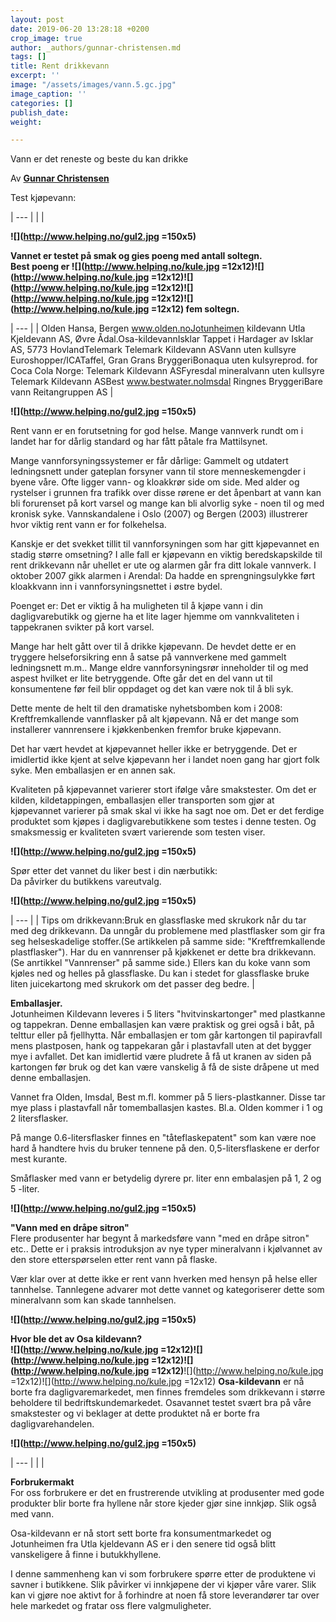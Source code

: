 ```yaml
---
layout: post
date: 2019-06-20 13:28:18 +0200
crop_image: true
author: _authors/gunnar-christensen.md
tags: []
title: Rent drikkevann
excerpt: ''
image: "/assets/images/vann.5.gc.jpg"
image_caption: ''
categories: []
publish_date: 
weight: 

---
```

Vann er det reneste og beste du kan drikke  
  
 Av [**Gunnar Christensen**](http://www.helping.no/gunnar.htm)

Test kjøpevann:

| --- |
|  |

**![](http://www.helping.no/gul2.jpg =150x5)**

**Vannet er testet på smak og gies poeng med antall soltegn.**  
**Best poeng er ![](http://www.helping.no/kule.jpg =12x12)![](http://www.helping.no/kule.jpg =12x12)![](http://www.helping.no/kule.jpg =12x12)![](http://www.helping.no/kule.jpg =12x12)![](http://www.helping.no/kule.jpg =12x12) fem soltegn.**

| --- |
| Olden Hansa, Bergen www.olden.noJotunheimen kildevann Utla Kjeldevann AS, Øvre Ådal.Osa-kildevannIsklar Tappet i Hardager av Isklar AS, 5773 HovlandTelemark Telemark Kildevann ASVann uten kullsyre Euroshopper/ICATaffel, Gran Grans BryggeriBonaqua uten kulsyreprod. for Coca Cola Norge: Telemark Kildevann ASFyresdal mineralvann uten kullsyre Telemark Kildevann ASBest www.bestwater.noImsdal Ringnes BryggeriBare vann Reitangruppen AS |

**![](http://www.helping.no/gul2.jpg =150x5)**

Rent vann er en forutsetning for god helse. Mange vannverk rundt om i landet har for dårlig standard og har fått påtale fra Mattilsynet.

Mange vannforsyningssystemer er får dårlige: Gammelt og utdatert ledningsnett under gateplan forsyner vann til store menneskemengder i byene våre. Ofte ligger vann- og kloakkrør side om side. Med alder og rystelser i grunnen fra trafikk over disse rørene er det åpenbart at vann kan bli forurenset på kort varsel og mange kan bli alvorlig syke - noen til og med kronisk syke. Vannskandalene i Oslo (2007) og Bergen (2003) illustrerer hvor viktig rent vann er for folkehelsa.

Kanskje er det svekket tillit til vannforsyningen som har gitt kjøpevannet en stadig større omsetning? I alle fall er kjøpevann en viktig beredskapskilde til rent drikkevann når uhellet er ute og alarmen går fra ditt lokale vannverk. I oktober 2007 gikk alarmen i Arendal: Da hadde en sprengningsulykke ført kloakkvann inn i vannforsyningsnettet i østre bydel.

Poenget er: Det er viktig å ha muligheten til å kjøpe vann i din dagligvarebutikk og gjerne ha et lite lager hjemme om vannkvaliteten i tappekranen svikter på kort varsel.

Mange har helt gått over til å drikke kjøpevann. De hevdet dette er en tryggere helseforsikring enn å satse på vannverkene med gammelt ledningsnett m.m.. Mange eldre vannforsyningsrør inneholder til og med aspest hvilket er lite betryggende. Ofte går det en del vann ut til konsumentene før feil blir oppdaget og det kan være nok til å bli syk.

Dette mente de helt til den dramatiske nyhetsbomben kom i 2008: Kreftfremkallende vannflasker på alt kjøpevann. Nå er det mange som installerer vannrensere i kjøkkenbenken fremfor bruke kjøpevann.

Det har vært hevdet at kjøpevannet heller ikke er betryggende. Det er imidlertid ikke kjent at selve kjøpevann her i landet noen gang har gjort folk syke. Men emballasjen er en annen sak.

Kvaliteten på kjøpevannet varierer stort ifølge våre smakstester. Om det er kilden, kildetappingen, emballasjen eller transporten som gjør at kjøpevannet varierer på smak skal vi ikke ha sagt noe om. Det er det ferdige produktet som kjøpes i dagligvarebutikkene som testes i denne testen. Og smaksmessig er kvaliteten svært varierende som testen viser.

**![](http://www.helping.no/gul2.jpg =150x5)**

Spør etter det vannet du liker best i din nærbutikk:  
Da påvirker du butikkens vareutvalg.

**![](http://www.helping.no/gul2.jpg =150x5)**

| --- |
| Tips om drikkevann:Bruk en glassflaske med skrukork når du tar med deg drikkevann. Da unngår du problemene med plastflasker som gir fra seg helseskadelige stoffer.(Se artikkelen på samme side: "Kreftfremkallende plastflasker"). Har du en vannrenser på kjøkkenet er dette bra drikkevann. (Se anrtikkel "Vannrenser" på samme side.) Ellers kan du koke vann som kjøles ned og helles på glassflaske. Du kan i stedet for glassflaske bruke liten juicekartong med skrukork om det passer deg bedre.  |

**Emballasjer.**  
Jotunheimen Kildevann leveres i 5 liters "hvitvinskartonger" med plastkanne og tappekran. Denne emballasjen kan være praktisk og grei også i båt, på telttur eller på fjellhytta. Når emballasjen er tom går kartongen til papiravfall mens plastposen, hank og tappekaran går i plastavfall uten at det bygger mye i avfallet. Det kan imidlertid være pludrete å få ut kranen av siden på kartongen før bruk og det kan være vanskelig å få de siste dråpene ut med denne emballasjen.

Vannet fra Olden, Imsdal, Best m.fl. kommer på 5 liers-plastkanner. Disse tar mye plass i plastavfall når tomemballasjen kastes. Bl.a. Olden kommer i 1 og 2 litersflasker.

På mange 0.6-litersflasker finnes en "tåteflaskepatent" som kan være noe hard å handtere hvis du bruker tennene på den. 0,5-litersflaskene er derfor mest kurante.  
  
Småflasker med vann er betydelig dyrere pr. liter enn embalasjen på 1, 2 og 5 -liter.

**![](http://www.helping.no/gul2.jpg =150x5)**

**"Vann med en dråpe sitron"**  
Flere produsenter har begynt å markedsføre vann "med en dråpe sitron" etc.. Dette er i praksis introduksjon av nye typer mineralvann i kjølvannet av den store etterspørselen etter rent vann på flaske.

Vær klar over at dette ikke er rent vann hverken med hensyn på helse eller tannhelse. Tannlegene advarer mot dette vannet og kategoriserer dette som mineralvann som kan skade tannhelsen.

**![](http://www.helping.no/gul2.jpg =150x5)**

**Hvor ble det av Osa kildevann?**  
**![](http://www.helping.no/kule.jpg =12x12)![](http://www.helping.no/kule.jpg =12x12)![](http://www.helping.no/kule.jpg =12x12)**![](http://www.helping.no/kule.jpg =12x12)![](http://www.helping.no/kule.jpg =12x12) **Osa-kildevann** er nå borte fra dagligvaremarkedet, men finnes fremdeles som drikkevann i større beholdere til bedriftskundemarkedet. Osavannet testet svært bra på våre smakstester og vi beklager at dette produktet nå er borte fra dagligvarehandelen.

**![](http://www.helping.no/gul2.jpg =150x5)**

| --- |
|  |

**Forbrukermakt**  
For oss forbrukere er det en frustrerende utvikling at produsenter med gode produkter blir borte fra hyllene når store kjeder gjør sine innkjøp. Slik også med vann.

Osa-kildevann er nå stort sett borte fra konsumentmarkedet og Jotunheimen fra Utla kjeldevann AS er i den senere tid også blitt vanskeligere å finne i butukkhyllene.

I denne sammenheng kan vi som forbrukere spørre etter de produktene vi savner i butikkene. Slik påvirker vi innkjøpene der vi kjøper våre varer. Slik kan vi gjøre noe aktivt for å forhindre at noen få store leverandører tar over hele markedet og fratar oss flere valgmuligheter.